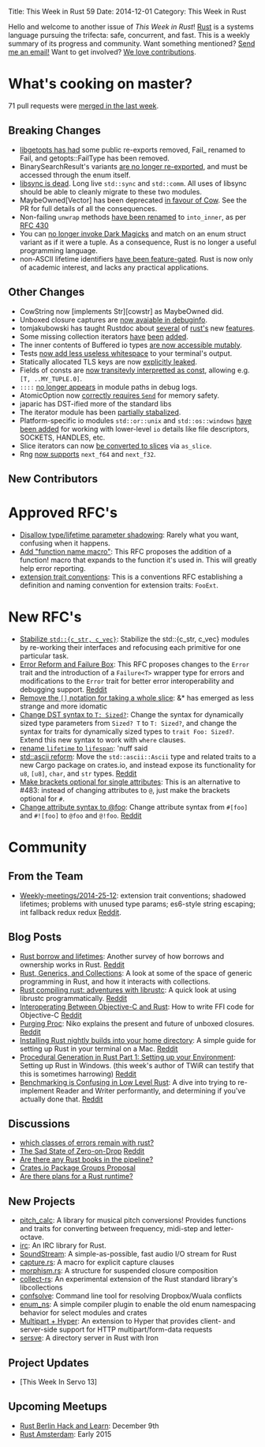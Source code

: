 Title: This Week in Rust 59
Date: 2014-12-01
Category: This Week in Rust

Hello and welcome to another issue of *This Week in Rust*!
[Rust](http://rust-lang.org) is a systems language pursuing the trifecta:
safe, concurrent, and fast. This is a weekly summary of its progress and
community. Want something mentioned? [Send me an
email!](mailto:corey@octayn.net?subject=This%20Week%20in%20Rust%20Suggestion)
Want to get involved? [We love
contributions](https://github.com/mozilla/rust/wiki/Note-guide-for-new-contributors).

# What's cooking on master?

71 pull requests were [merged in the last week][1].

[1]: https://github.com/rust-lang/rust/pulls?q=is%3Apr+is%3Amerged+updated%3A2014-11-24..2014-12-01

## Breaking Changes

* [libgetopts has had][getopts] some public re-exports removed, Fail_ renamed to Fail,
and getopts::FailType has been removed.
* BinarySearchResult's variants [are no longer re-exported][bstenum], and must be accessed
through the enum itself.
* [libsync is dead][ripsync]. Long live `std::sync` and `std::comm`. All uses of libsync
should be able to cleanly migrate to these two modules.
* MaybeOwned[Vector] has been deprecated [in favour of Cow][cowabunga]. See the PR for
full details of all the consequences.
* Non-failing `unwrap` methods [have been renamed][into-winner] to `into_inner`, as
per [RFC 430][rfc430]
* You can [no longer invoke Dark Magicks][never4get] and match on an enum struct variant
as if it were a tuple. As a consequence, Rust is no longer a useful programming language.
* non-ASCII lifetime identifiers [have been feature-gated][whatishappening]. Rust is now
only of academic interest, and lacks any practical applications.

[getopts]: https://github.com/rust-lang/rust/pull/19365
[bstenum]: https://github.com/rust-lang/rust/pull/19287
[ripsync]: https://github.com/rust-lang/rust/pull/19255
[cowabunga]: https://github.com/rust-lang/rust/pull/19252
[into-winner]: https://github.com/rust-lang/rust/pull/19149
[rfc430]: https://github.com/rust-lang/rfcs/pull/430
[never4get]: https://github.com/rust-lang/rust/pull/19087
[whatishappening]: https://github.com/rust-lang/rust/pull/19073

## Other Changes

* CowString now [implements Str][cowstr] as MaybeOwned did.
* Unboxed closure captures are [now avaiable in debuginfo][debuginfo].
* tomjakubowski has taught Rustdoc about [several][tomja1] of [rust's][tomja2] new
[features][tomja3].
* Some missing collection iterators [have][iter1] [been][iter2] [added][iter3].
* The inner contents of Buffered io types [are now accessible mutably][buffers].
* Tests [now add less useless whitespace][notabs] to your terminal's output.
* Statically allocated TLS keys are now [explicitly leaked][leaky].
* Fields of consts are [now transitevly interpretted as const][constmemaybe],
allowing e.g. `[T, ..MY_TUPLE.0]`.
* `::::` [no longer appears][nonono] in module paths in debug logs.
* AtomicOption now [correctly requires `Send`][atomic] for memory safety.
* japaric has DST-ified more of the standard libs
* The iterator module has been [partially stabalized][iterstab].
* Platform-specific io modules `std::or::unix` and `std::os::windows`
[have been added][i-oh-my] for working with lower-level `io` details
like file descriptors, SOCKETS, HANDLES, etc.
* Slice iterators can now [be converted to slices][sliceit] via `as_slice`.
* Rng [now supports][random-floats] `next_f64` and `next_f32`.

[debuginfo]: https://github.com/rust-lang/rust/pull/19363
[tomja1]: https://github.com/rust-lang/rust/pull/19349
[tomja2]: https://github.com/rust-lang/rust/pull/19272
[tomja3]: https://github.com/rust-lang/rust/pull/19174
[iter1]: https://github.com/rust-lang/rust/pull/19330
[iter2]: https://github.com/rust-lang/rust/pull/19296
[iter3]: https://github.com/rust-lang/rust/pull/19231
[buffers]: https://github.com/rust-lang/rust/pull/19328
[notabs]: https://github.com/rust-lang/rust/pull/19299
[leaky]: https://github.com/rust-lang/rust/pull/19285
[constmemaybe]: https://github.com/rust-lang/rust/pull/19266
[nonono]: https://github.com/rust-lang/rust/pull/19262
[atomic]: https://github.com/rust-lang/rust/pull/19250
[dst1]: https://github.com/rust-lang/rust/pull/19248
[iterstab]: https://github.com/rust-lang/rust/pull/19176
[i-oh-my]: https://github.com/rust-lang/rust/pull/19169
[sliceit]: https://github.com/rust-lang/rust/pull/18966
[random-floats]: https://github.com/rust-lang/rust/pull/18534

## New Contributors



# Approved RFC's

* [Disallow type/lifetime parameter shadowing][rfc459]: Rarely what you want, confusing when it happens.
* [Add "function name macro"][rfc466]: This RFC proposes the addition of a function! macro that expands to the function it's used in. This will greatly help error reporting.
* [extension trait conventions][rfc445]: This is a conventions RFC establishing a definition and naming convention for extension traits: `FooExt`.

[rfc459]: https://github.com/rust-lang/rfcs/pull/459
[rfc466]: https://github.com/rust-lang/rfcs/pull/466
[rfc445]: https://github.com/rust-lang/rfcs/pull/445

# New RFC's

* [Stabilize `std::{c_str, c_vec}`][rfc494]: Stabilize the std::{c_str, c_vec} modules by re-working their interfaces and refocusing each primitive for one particular task.
* [Error Reform and Failure Box][rfc492]: This RFC proposes changes to the `Error` trait and the introduction of a `Failure<T>` wrapper type for errors and modifications to the `Error` trait for better error interoperability and debugging support. [Reddit][red492]
* [Remove the `[]` notation for taking a whole slice][rfc491]: &* has emerged as less strange and more idomatic
* [Change DST syntax to `T: Sized?`][rfc490]: Change the syntax for dynamically sized type parameters from `Sized? T` to `T: Sized?`, and change the syntax for traits for dynamically sized types to `trait Foo: Sized?`. Extend this new syntax to work with `where` clauses.
* [rename `lifetime` to `lifespan`][rfc487]: 'nuff said
* [std::ascii reform][rfc486]: Move the `std::ascii::Ascii` type and related traits to a new Cargo package on crates.io, and instead expose its functionality for `u8`, `[u8]`, `char`, and `str` types. [Reddit][red487]
* [Make brackets optional for single attributes][rfc484]: This is an alternative to #483: instead of changing attributes to `@`, just make the brackets optional for `#`.
* [Change attribute syntax to @foo][rfc483]: Change attribute syntax from `#[foo]` and `#![foo]` to `@foo` and `@!foo`. [Reddit][red483]

[rfc494]: https://github.com/rust-lang/rfcs/pull/494
[rfc492]: https://github.com/rust-lang/rfcs/pull/492
[rfc491]: https://github.com/rust-lang/rfcs/pull/491
[rfc490]: https://github.com/rust-lang/rfcs/pull/490
[rfc487]: https://github.com/rust-lang/rfcs/pull/487
[rfc486]: https://github.com/rust-lang/rfcs/pull/486
[rfc484]: https://github.com/rust-lang/rfcs/pull/484
[rfc483]: https://github.com/rust-lang/rfcs/pull/483

[red492]: http://www.reddit.com/r/rust/comments/2nsufx/rfc_error_reform_and_failure_box/
[red487]: http://www.reddit.com/r/rust/comments/2nlar3/rfc_rename_lifetime_to_lifespan/
[red483]: http://www.reddit.com/r/rust/comments/2nfxtf/rfc_change_attribute_syntax_to_foo/

# Community

## From the Team

* [Weekly-meetings/2014-25-12][mtg]: extension trait conventions; shadowed lifetimes; problems with unused type params; es6-style string escaping; int fallback redux redux [Reddit][mtg-reddit].

[mtg]: https://github.com/rust-lang/meeting-minutes/blob/master/weekly-meetings/2014-11-25.md
[mtg-reddit]: http://www.reddit.com/r/rust/comments/2nhmgj/weekly_meeting_20141125_extension_trait/



## Blog Posts

* [Rust borrow and lifetimes][rs-borrows]: Another survey of how borrows and ownership works
in Rust. [Reddit][rs-borrows-red]
* [Rust, Generics, and Collections][gen-col]: A look at some of the space of generic
programming in Rust, and how it interacts with collections.
* [Rust compiling rust: adventures with librustc][rcr]: A quick look at using librustc
programmatically. [Reddit][rcr-reddit]
* [Interoperating Between Objective-C and Rust][objc]: How to write FFI code for Objective-C
[Reddit][objc-red]
* [Purging Proc][proc]: Niko explains the present and future of unboxed closures.
[Reddit][proc-red]
* [Installing Rust nightly builds into your home directory][home]: A simple guide for setting up
 Rust in your terminal on a Mac. [Reddit][home-red]
* [Procedural Generation in Rust Part 1: Setting up your Environment][generation]: Setting up Rust
in Windows. (this week's author of TWiR can testify that this is sometimes harrowing)
[Reddit][generation-red]
* [Benchmarking is Confusing in Low Level Rust][confusing]: A dive into trying to re-implement
Reader and Writer performantly, and determining if you've actually done that.
[Reddit][confusing-red]

[rcr]: http://jaredly.github.io/2014/11/22/rust-compiling-rust-adventures-with-librustc/
[rcr-reddit]: http://www.reddit.com/r/rust/comments/2noy0l/rust_compiling_rust_adventures_with_librustc/
[objc]: http://sasheldon.com/blog/2014/11/28/interoperating-between-objective-c-and-rust/
[objc-red]: http://www.reddit.com/r/rust/comments/2nno39/interoperating_between_objectivec_and_rust/
[proc]: http://smallcultfollowing.com/babysteps/blog/2014/11/26/purging-proc/
[proc-red]: http://www.reddit.com/r/rust/comments/2nipwp/purging_proc/
[home]: http://mpuppe.de/blog/2014/11/26/installing-rust-nightly-builds-into-your-home-directory/
[home-red]: http://www.reddit.com/r/rust/comments/2niux7/installing_rust_nightly_builds_into_your_home/
[generation]: http://brandonmhaley.com/?p=8
[generation-red]: http://www.reddit.com/r/rust/comments/2ncc4x/procedural_generation_in_rust_part_1_setting_up/
[confusing]: http://erickt.github.io/blog/2014/11/22/benchmarking-is-confusing/
[confusing-red]: http://www.reddit.com/r/rust/comments/2n8l35/benchmarking_is_confusing_in_low_level_rust/
[gen-col]: http://cglab.ca/~abeinges/blah/rust-generics-and-collections/
[gen-col-red]: http://www.reddit.com/r/rust/comments/2nwuct/rust_generics_and_collections/
[rs-borrows]: http://arthurtw.github.io/2014/11/30/rust-borrow-lifetimes.html
[rs-borrows-red]: http://www.reddit.com/r/rust/comments/2nuybm/rust_borrow_and_lifetimes/

## Discussions

* [which classes of errors remain with rust?][error-classes]
* [The Sad State of Zero-on-Drop][sad-state] [Reddit][sad-state-reddit]
* [Are there any Rust books in the pipeline?][rust-books]
* [Crates.io Package Groups Proposal][crate-names]
* [Are there plans for a Rust runtime?][plans]

[error-classes]: http://www.reddit.com/r/rust/comments/2nlis8/which_classes_of_errors_remain_with_rust/
[sad-state]: http://discuss.rust-lang.org/t/the-sad-state-of-zero-on-drop/944
[sad-state-reddit]: http://www.reddit.com/r/rust/comments/2nef5d/the_sad_state_of_zeroondrop/
[rust-books]: http://www.reddit.com/r/rust/comments/2ne8jz/are_there_any_rust_books_in_the_pipeline/
[crate-names]: https://github.com/rust-lang/cargo/issues/975
[plans]: http://www.reddit.com/r/rust/comments/2n9pkl/are_there_plans_for_a_rust_runtime/

## New Projects

* [pitch_calc][pitch_calc]: A library for musical pitch conversions! Provides functions and traits for converting between frequency, midi-step and letter-octave.
* [irc][irc]: An IRC library for Rust.
* [SoundStream][SoundStream]: A simple-as-possible, fast audio I/O stream for Rust
* [capture.rs][capture.rs]: A macro for explicit capture clauses
* [morphism.rs][morphism.rs]: A structure for suspended closure composition
* [collect-rs][collect-rs]: An experimental extension of the Rust standard library's libcollections
* [confsolve][confsolve]: Command line tool for resolving Dropbox/Wuala conflicts
* [enum_ns][enum_ns]: A simple compiler plugin to enable the old enum namespacing behavior for select modules and crates
* [Multipart + Hyper][multipart]: An extension to Hyper that provides client- and server-side support for HTTP multipart/form-data requests
* [sersve][sersve]: A directory server in Rust with Iron

[pitch_calc]: https://github.com/RustAudio/pitch_calc
[irc]: https://github.com/aaronweiss74/irc
[SoundStream]: https://github.com/mitchmindtree/sound_stream
[capture.rs]: https://crates.io/crates/capture
[morphism.rs]: https://github.com/epsilonz/morphism.rs
[collect-rs]: https://github.com/Gankro/collect-rs
[confsolve]: https://github.com/dan-t/rust-confsolve
[enum_ns]: https://github.com/cybergeek94/enum_ns
[multipart]: https://github.com/cybergeek94/multipart
[sersve]: http://till.hoeppner.ws/2014/11/30/Introducing-sersve-a-directory-server-in-Rust-with-Iron/

## Project Updates

* [This Week In Servo 13]

[twis]: http://blog.servo.org/2014/11/25/twis-13/

## Upcoming Meetups

* [Rust Berlin Hack and Learn][rust-berlin]: December 9th
* [Rust Amsterdam][rust-amsterdam]: Early 2015

[rust-berlin]: http://www.meetup.com/Rust-Berlin/events/218914766/
[rust-amsterdam]: http://www.meetup.com/Rust-Amsterdam
